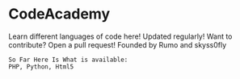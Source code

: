 # CodeAcademy
Learn different languages of code here! Updated regularly! Want to contribute? Open a pull request!
Founded by Rumo and skyss0fly
```
So Far Here Is What is available: 
PHP, Python, Html5
```
